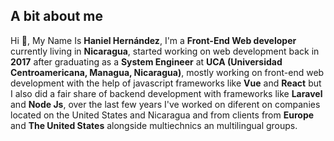 ## A bit about me

Hi 👋, My Name Is **Haniel Hernández**, I'm a **Front-End Web developer** currently living in **Nicaragua**, started working on web development back in **2017** after graduating as a **System Engineer** at **UCA (Universidad Centroamericana, Managua, Nicaragua)**, mostly working on front-end web development with the help of javascript frameworks like **Vue** and **React**  but I also did a fair share of backend development with frameworks like **Laravel** and **Node Js**, over the last few years I've worked on diferent on companies located on the United States and Nicaragua and from clients from **Europe** and **The United States** alongside multiechnics an multilingual groups.